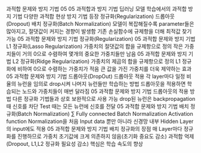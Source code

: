 과적합 문제와 방지 기법
05
05 과적합과 방지 기법
딥러닝 모델 학습에서의 과적합 방지 기법
다양한 과적합 현상 방지 기법 등장
정규화(Regularization)
드롭아웃(Dropout)
배치 정규화(Batch Normalization)
모델이 복잡해질수록
parameter들은 많아지고,
절댓값이 커지는 경향이 발생함
기존 손실함수에 규제항을 더해 최적값 찾기 가능
05 과적합 문제와 방지 기법
정규화(Regularization)
05 과적합 문제와 방지 기법
L1 정규화(Lasso Regularization)
가중치의 절댓값의 합을 규제항으로 정의
작은 가중치들이 거의 0으로 수렴하여 몇개의 중요한 가중치들만 남음
05 과적합 문제와 방지 기법
L2 정규화(Ridge Regularization)
가중치의 제곱의 합을 규제항으로 정의
L1 정규화에 비하여 0으로 수렴하는 가중치가 적음
큰 값을 가진 가중치를 더욱 제약하는 효과
05 과적합 문제와 방지 기법
드롭아웃(DropOut)
드롭아웃 적용
각 layer마다 일정 비율의 뉴런을 임의로 drop시켜 나머지 뉴런들만 학습하는 방법
드롭아웃을 적용하면 학습되는 노드와 가중치들이 매번 달라짐
05 과적합 문제와 방지 기법
드롭아웃의 적용 방법
다른 정규화 기법들과 상호 보완적으로 사용 가능
drop된 뉴런은 backpropagation 때 신호를 차단
Test 때는 모든 뉴런에 신호를 전달
05 과적합 문제와 방지 기법
배치 정규화(Batch Normalization)
∑
Fully connected
Batch Normalization
Activation function
Normalization을 처음 Input data 뿐만 아니라
신경망 내부 Hidden Layer의 input에도 적용
05 과적합 문제와 방지 기법
배치 정규화의 장점
매 Layer마다 정규화를 진행하므로
가중치 초기값에 크게 의존하지 않음(초기화 중요도 감소)
과적합 억제(Dropout, L1,L2 정규화 필요성 감소)
핵심은 학습 속도의 향상
